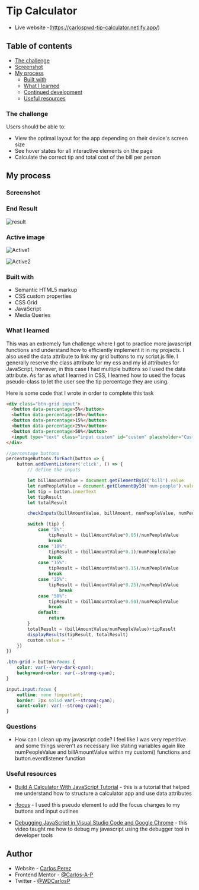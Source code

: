# Tip Calculator

- Live website -(https://carlospwd-tip-calculator.netlify.app/)

## Table of contents

- [The challenge](#the-challenge)
- [Screenshot](#screenshot)
- [My process](#my-process)
  - [Built with](#built-with)
  - [What I learned](#what-i-learned)
  - [Continued development](#continued-development)
  - [Useful resources](#useful-resources)

### The challenge

Users should be able to:

- View the optimal layout for the app depending on their device's screen size
- See hover states for all interactive elements on the page
- Calculate the correct tip and total cost of the bill per person

## My process

### Screenshot

### End Result

![result](https://user-images.githubusercontent.com/85038929/128225490-bfc507c1-e1b9-4441-9b2b-52030a11f438.JPG)

### Active image

![Active1](https://user-images.githubusercontent.com/85038929/128225540-1e0e8cda-31c9-49a1-bfd4-41102cfe5dad.JPG)

![Active2](https://user-images.githubusercontent.com/85038929/128225586-6832cb57-ab94-4482-8bdd-c2ed3cdc9907.JPG)

### Built with

- Semantic HTML5 markup
- CSS custom properties
- CSS Grid
- JavaScript
- Media Queries

### What I learned

This was an extremely fun challenge where I got to practice more javascript functions and understand how to efficiently implement it in my projects. I also used the data attribute to link my grid buttons to my script.js file. I generally reserve the class attribute for my css and my id attributes for JavaScript, however, in this case I had multiple buttons so I used the data attribute. As far as what I learned in CSS, I learned how to used the focus pseudo-class to let the user see the tip percentage they are using.

Here is some code that I wrote in order to complete this task

```HTML
<div class="btn-grid input">
  <button data-percentage>5%</button>
  <button data-percentage>10%</button>
  <button data-percentage>15%</button>
  <button data-percentage>25%</button>
  <button data-percentage>50%</button>
  <input type="text" class="input custom" id="custom" placeholder="Custom">
</div>

```

```Javascript
//percentage buttons
percentageButtons.forEach(button => {
    button.addEventListener('click', () => {
        // define the inputs

        let billAmountValue = document.getElementById('bill').value
        let numPeopleValue = document.getElementById('num-people').value
        let tip = button.innerText
        let tipResult
        let totalResult

        checkInputs(billAmountValue, billAmount, numPeopleValue, numPeople)

        switch (tip) {
            case "5%":
                tipResult = (billAmountValue*0.05)/numPeopleValue
                break
            case "10%":
                tipResult = (billAmountValue*0.1)/numPeopleValue
                break
            case "15%":
                tipResult = (billAmountValue*0.15)/numPeopleValue
                break
            case "25%":
                tipResult = (billAmountValue*0.25)/numPeopleValue
                    break
            case "50%":
                tipResult = (billAmountValue*0.50)/numPeopleValue
                break
            default:
                return
        }
        totalResult = (billAmountValue/numPeopleValue)+tipResult
        displayResults(tipResult, totalResult)
        custom.value = ''
    })
})
```

```CSS
.btn-grid > button:focus {
	color: var(--Very-dark-cyan);
	background-color: var(--strong-cyan);
}

input.input:focus {
	outline: none !important;
	border: 2px solid var(--strong-cyan);
	caret-color: var(--strong-cyan);
}
```

### Questions

- How can I clean up my javascript code? I feel like I was very repetitive and some things weren't as necessary like stating variables again like numPeopleValue and billAmountValue within my custom() functions and button.eventlistener function

### Useful resources

- [Build A Calculator With JavaScript Tutorial](https://www.youtube.com/watch?v=j59qQ7YWLxw&ab_channel=WebDevSimplified) - this is a tutorial that helped me understand how to structure a calculator app and use data attributes

- [:focus](https://developer.mozilla.org/en-US/docs/Web/CSS/:focus) - I used this pseudo element to add the focus changes to my buttons and input outlines

- [Debugging JavaScript in Visual Studio Code and Google Chrome](https://www.youtube.com/watch?v=AX7uybwukkk&ab_channel=JamesQQuick) - this video taught me how to debug my javascript using the debugger tool in developer tools

## Author

- Website - [Carlos Perez](https://www.site.com)
- Frontend Mentor - [@Carlos-A-P](https://www.frontendmentor.io/profile/yourusername)
- Twitter - [@WDCarlosP](https://www.twitter.com/WDCarlosP)
